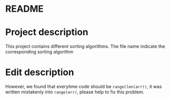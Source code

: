# README

# Project description
This project contains different sorting algorithms. The file name indicate the corresponding sorting algorithm

# Edit description
However, we found that everytime code should be `range(len(arr))`, it was written mistakenly into `range(err)`, please help to fix this problem.